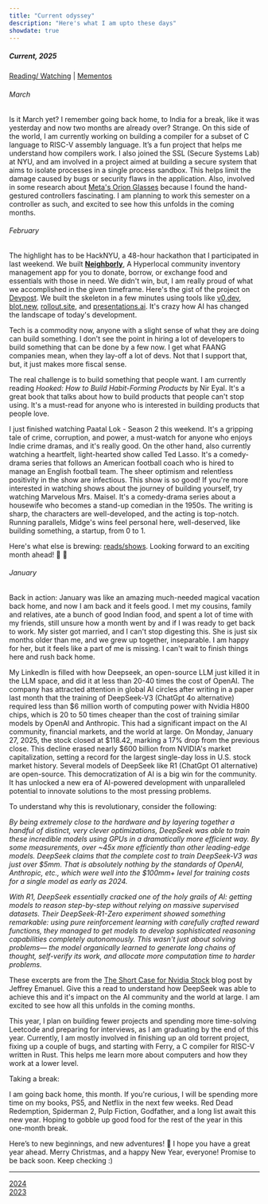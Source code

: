 ```yaml
---
title: "Current odyssey"
description: "Here's what I am upto these days"
showdate: true
---
```


##### Current, 2025

[Reading/ Watching](/reading.html)  |   [Mementos](/mementos.html)  

<span class="update-date-time"></span>


###### March

Is it March yet? I remember going back home, to India for a break, like it was yesterday and now two months are already over? Strange. On this side of the world, I am currently working on building a compiler for a subset of C language to RISC-V assembly language. It’s a fun project that helps me understand how compilers work. I also joined the SSL (Secure Systems Lab) at NYU, and am involved in a project aimed at building a secure system that aims to isolate processes in a single process sandbox. This helps limit the damage caused by bugs or security flaws in the application. Also, involved in some research about [Meta's Orion Glasses](https://about.fb.com/news/2024/09/introducing-orion-our-first-true-augmented-reality-glasses/) because I found the hand-gestured controllers fascinating. I am planning to work this semester on a controller as such, and excited to see how this unfolds in the coming months.

###### February

The highlight has to be HackNYU, a 48-hour hackathon that I participated in last weekend. We built **[Neighborly](https://github.com/mewtyunjay/neighborly/)**, A Hyperlocal community inventory management app for you to donate, borrow, or exchange food and essentials with those in need. We didn't win, but, I am really proud of what we accomplished in the given timeframe. Here's the gist of the project on [Devpost](https://devpost.com/software/neighbourly-r7fjz4?ref_content=my-projects-tab&ref_feature=my_projects). We built the skeleton in a few minutes using tools like [v0.dev](https://v0.dev), [blot.new](https://blot.new), [rollout.site](https://rollout.site), and [presentations.ai](https://presentations.ai/). It's crazy how AI has changed the landscape of today's development. 

Tech is a commodity now, anyone with a slight sense of what they are doing can build something. I don't see the point in hiring a lot of developers to build something that can be done by a few now. I get what FAANG companies mean, when they lay-off a lot of devs. Not that I support that, but, it just makes more fiscal sense.

The real challenge is to build something that people want. I am currently reading *Hooked: How to Build Habit-Forming Products* by Nir Eyal. It's a great book that talks about how to build products that people can't stop using. It's a must-read for anyone who is interested in building products that people love.

I just finished watching Paatal Lok - Season 2 this weekend. It's a gripping tale of crime, corruption, and power, a must-watch for anyone who enjoys Indie crime dramas, and it's really good. On the other hand, also currently watching a heartfelt, light-hearted show called Ted Lasso. It's a comedy-drama series that follows an American football coach who is hired to manage an English football team. The sheer optimism and relentless positivity in the show are infectious. This show is so good! If you're more interested in watching shows about the journey of building yourself, try watching Marvelous Mrs. Maisel. It's a comedy-drama series about a housewife who becomes a stand-up comedian in the 1950s. The writing is sharp, the characters are well-developed, and the acting is top-notch. Running parallels, Midge's wins feel personal here, well-deserved, like building something, a startup, from 0 to 1.

Here's what else is brewing: [reads/shows](/reading.html). Looking forward to an exciting month ahead! 🍿 🍺

###### January

Back in action: January was like an amazing much-needed magical vacation back home, and now I am back and it feels good. I met my cousins, family and relatives, ate a bunch of good Indian food, and spent a lot of time with my friends, still unsure how a month went by and if I was ready to get back to work. My sister got married, and I can't stop digesting this. She is just six months older than me, and we grew up together, inseparable. I am happy for her, but it feels like a part of me is missing. I can't wait to finish things here and rush back home.

My LinkedIn is filled with how Deepseek, an open-source LLM just killed it in the LLM space, and did it at less than 20-40 times the cost of OpenAI. The company has attracted attention in global AI circles after writing in a paper last month that the training of DeepSeek-V3 (ChatGpt 4o alternative) required less than $6 million worth of computing power with Nvidia H800 chips, which is 20 to 50 times cheaper than the cost of training similar models by OpenAI and Anthropic. This had a significant impact on the AI community, financial markets, and the world at large. On Monday, January 27, 2025, the stock closed at $118.42, marking a 17% drop from the previous close. This decline erased nearly $600 billion from NVIDIA's market capitalization, setting a record for the largest single-day loss in U.S. stock market history. Several models of DeepSeek like R1 (ChatGpt O1 alternative) are open-source. This democratization of AI is a big win for the community. It has unlocked a new era of AI-powered development with unparalleled potential to innovate solutions to the most pressing problems.

To understand why this is revolutionary, consider the following:

*By being extremely close to the hardware and by layering together a handful of distinct, very clever optimizations, DeepSeek was able to train these incredible models using GPUs in a dramatically more efficient way. By some measurements, over ~45x more efficiently than other leading-edge models. DeepSeek claims that the complete cost to train DeepSeek-V3 was just over $5mm. That is absolutely nothing by the standards of OpenAI, Anthropic, etc., which were well into the $100mm+ level for training costs for a single model as early as 2024.*

*With R1, DeepSeek essentially cracked one of the holy grails of AI: getting models to reason step-by-step without relying on massive supervised datasets. Their DeepSeek-R1-Zero experiment showed something remarkable: using pure reinforcement learning with carefully crafted reward functions, they managed to get models to develop sophisticated reasoning capabilities completely autonomously. This wasn't just about solving problems— the model organically learned to generate long chains of thought, self-verify its work, and allocate more computation time to harder problems.*

These excerpts are from the [The Short Case for Nvidia Stock](https://youtubetranscriptoptimizer.com/blog/05_the_short_case_for_nvda) blog post by Jeffrey Emanuel. Give this a read to understand how DeepSeek was able to achieve this and it's impact on the AI community and the world at large. I am excited to see how all this unfolds in the coming months.

This year, I plan on building fewer projects and spending more time-solving Leetcode and preparing for interviews, as I am graduating by the end of this year. Currently, I am mostly involved in finishing up an old torrent project, fixing up a couple of bugs, and starting with Ferry, a C compiler for RISC-V written in Rust. This helps me learn more about computers and how they work at a lower level. 

Taking a break:

I am going back home, this month. If you're curious, I will be spending more time on my books, PS5, and Netflix in the next few weeks. Red Dead Redemption, Spiderman 2, Pulp Fiction, Godfather, and a long list await this new year. Hoping to gobble up good food for the rest of the year in this one-month break.

Here’s to new beginnings, and new adventures! 🥂 I hope you have a great year ahead. Merry Christmas, and a happy New Year, everyone! Promise to be back soon. Keep checking :)

---
[2024](/blog/24.html)  
[2023](/blog/23.html)  
